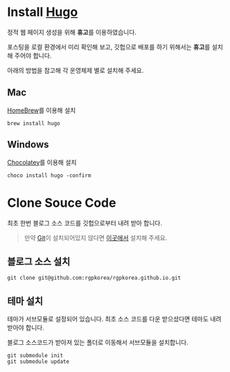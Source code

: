 # Install [Hugo](https://gohugo.io/)

정적 웹 페이지 생성을 위해 **휴고**를 이용하였습니다.

포스팅을 로컬 환경에서 미리 확인해 보고, 깃헙으로 배포를 하기 위해서는 **휴고**를 설치 해 주어야 합니다.

아래의 방법을 참고해 각 운영체제 별로 설치해 주세요.

## Mac
[HomeBrew](https://brew.sh)를 이용해 설치
```
brew install hugo
```

## Windows
[Chocolatey](https://chocolatey.org/)를 이용해 설치
```
choco install hugo -confirm
```

# Clone Souce Code

최초 한번 블로그 소스 코드를 깃헙으로부터 내려 받아 합니다.

> 만약 [Git](https://git-scm.com)이 설치되어있지 않다면 [이곳에서](https://git-scm.com/downloads) 설치해 주세요.

## 블로그 소스 설치

```
git clone git@github.com:rgpkorea/rgpkorea.github.io.git
```

## 테마 설치

테마가 서브모듈로 설정되어 있습니다. 최초 소스 코드를 다운 받으셨다면 테마도 내려 받아야 합니다.

블로그 소스코드가 받아져 있는 폴더로 이동해서 서브모듈을 설치합니다.

```
git submodule init
git submodule update
```

